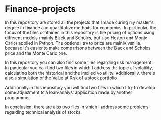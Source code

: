 # Finance-projects
In this repository are stored all the projects that I made during my master's degree in finance and quantitative methods for economics. 
In particular, the focus of the files contained in this repository is the pricing of options using different models (mainly Black and Scholes, but also Heston and
Monte Carlo) applied in Python. The options i try to price are mainly vanilla, because it's easier to make comparisons between the Black and Scholes price and the Monte Carlo one.

In this repository you can also find some files regarding risk management. In particular you can find two files in which I address the topic of volatility, calculating both the historical
and the implied volatility. Additionally, there's also a simulation of the Value at Risk of a stock portfolio.

Additionally in this repository you will find two files in which I try to develop some adjustment to a loan-analyst application made by another programmer. 

In conclusion, there are also two files in which I address some problems regarding technical analysis of stocks. 
